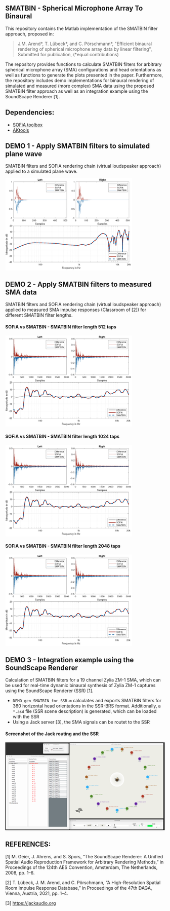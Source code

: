 ## SMATBIN - Spherical Microphone Array To Binaural
This repository contains the Matlab implementation of the SMATBIN filter approach, proposed in:  
> J.M. Arend\*, T. Lübeck\*, and C. Pörschmann\*, "Efficient binaural rendering of spherical microphone array data by linear filtering", Submitted for publication, (\*equal contributions)

The repository provides functions to calculate SMATBIN filters for arbitrary spherical microphone array (SMA) configurations and head orientations as well as functions to generate the plots presented in the paper. Furthermore, the repository includes demo implementations for binaural rendering of simulated and measured (more complex) SMA data using the proposed SMATBIN filter approach as well as an integration example using the SoundScape Renderer [1].

## Dependencies:
* [SOFiA toolbox](https://github.com/AudioGroupCologne/SOFiA)
* [AKtools](https://www.ak.tu-berlin.de/menue/publications/open_research_tools/aktools/)

## DEMO 1 - Apply SMATBIN filters to simulated plane wave
SMATBIN filters and SOFiA rendering chain (virtual loudspeaker approach) applied to a simulated plane wave.

<img src="src/.doc/Simulated_pw_smatbin_2048.png" alt="Overview" width="400"/>

## DEMO 2 - Apply SMATBIN filters to measured SMA data
SMATBIN filters and SOFiA rendering chain (virtual loudspeaker approach) applied to measured SMA impulse responses (Classroom of [2]) for different SMATBIN filter lengths. 

#### SOFiA vs SMATBIN - SMATBIN filter length 512 taps
<img src="src/.doc/Measured_sma_smatbin_512.png" alt="Overview" width="400"/>

#### SOFiA vs SMATBIN - SMATBIN filter length 1024 taps
<img src="src/.doc/Measured_sma_smatbin_1024.png" alt="Overview" width="400"/>

#### SOFiA vs SMATBIN - SMATBIN filter length 2048 taps
<img src="src/.doc/Measured_sma_smatbin_2048.png" alt="Overview" width="400"/>

## DEMO 3 - Integration example using the SoundScape Renderer
Calculation of SMATBIN filters for a 19 channel Zylia ZM-1 SMA, which can be used for real-time dynamic binaural synthesis of Zylia ZM-1 captures using the SoundScape Renderer (SSR) [1].

* `DEMO_gen_SMATBIN_for_SSR.m` calculates and exports SMATBIN filters for 360 horizontal head orientations in the SSR-BRS format. Additionally, a `*.asd` file (SSR scene description) is generated, which can be loaded with the SSR
* Using a Jack server [3], the SMA signals can be routet to the SSR

#### Screenshot of the Jack routing and the SSR
<img src="src/.doc/Smatbin_zylia_filters_SSR_screenshot.png" alt="Overview" width="650"/>

## REFERENCES:
[1] M. Geier, J. Ahrens, and S. Spors, “The SoundScape Renderer: A Unified Spatial Audio Reproduction Framework for Arbitrary Rendering Methods,” in Proceedings of the 124th AES Convention, Amsterdam, The Netherlands, 2008, pp. 1–6.

[2] T. Lübeck, J. M. Arend, and C. Pörschmann, “A High-Resolution Spatial Room Impulse Response Database,” in Proceedings of the 47th DAGA, Vienna, Austria, 2021, pp. 1–4.

[3] https://jackaudio.org
